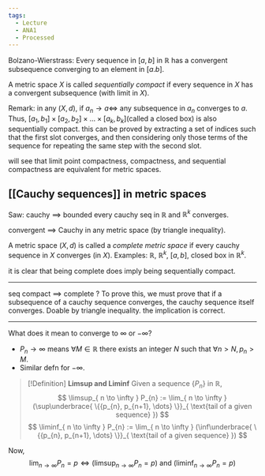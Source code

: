 ```yaml
---
tags:
  - Lecture
  - ANA1
  - Processed
---
```



Bolzano-Wierstrass: Every sequence in $[a,b]$ in $\mathbb{R}$ has a convergent subsequence converging to an element in $[a.b]$.

A metric space $X$ is called *sequentially compact* if every sequence in $X$ has a convergent subsequence (with limit in $X$). 


Remark: in any $(X,d)$, if $a_{n}\to a \iff$ any subsequence in $a_{n}$ converges to $a$.
Thus, $[a_{1},b_{1}]\times[a_{2},b_{2}]\times\dots \times[a_{k},b_{k}]$(called a closed box) is also sequentially compact.
	this can be proved by extracting a set of indices such that the first slot converges, and then considering only those terms of the sequence for repeating the same step with the second slot.


will see that limit point compactness, compactness, and sequential compactness are equivalent for metric spaces.

## [[Cauchy sequences]] in metric spaces

Saw:
	cauchy $\implies$ bounded
	every cauchy seq in $\mathbb{R}$ and $\mathbb{R}^{k}$ converges.

convergent $\implies$ Cauchy in any metric space (by triangle inequality).


A metric space $(X,d)$ is called a *complete metric space* if every cauchy sequence in $X$ converges (in $X$).
Examples: $\mathbb{R}$, $\mathbb{R}^{k}$, $[a,b]$, closed box in $\mathbb{R}^{k}$.

it is clear that being complete does imply being sequentially compact.

---
seq compact $\implies$ complete ?
	To prove this, we must prove that if a subsequence of a cauchy sequence converges, the cauchy sequence itself converges.
	Doable by triangle inequality.
the implication is correct.

---

What does it mean to converge to $\infty$ or $-\infty$?
- $P_{n}\to \infty$ means $\forall M\in \mathbb{R}$ there exists an integer $N$ such that $\forall n>N, p_{n}>M$. 
- Similar defn for $-\infty$.


>[!Definition]
>**Limsup and Liminf**
>Given a sequence $\{ P_{n} \}$ in $\mathbb{R}$, 
>$$
>\limsup_{ n \to \infty } P_{n} := \lim_{ n \to \infty } (\sup\underbrace{ \{{p_{n}, p_{n+1}, \dots} \}}_{ \text{tail of a given sequence} })
>$$
>$$
>\liminf_{ n \to \infty } P_{n} := \lim_{ n \to \infty } (\inf\underbrace{ \{{p_{n}, p_{n+1}, \dots} \}}_{ \text{tail of a given sequence} })
>$$

Now, 
$$
\lim_{ n \to \infty } P_{n} = p \iff (\limsup_{ n \to \infty } P_{n} = p) \text{ and } (\liminf_{ n \to \infty }P_{n} = p )
$$
